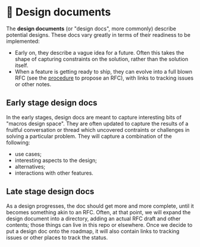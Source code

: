 # 🔬 Design documents

The **design documents** (or "design docs", more commonly) describe potential designs. These docs vary greatly in terms of their readiness to be implemented:

* Early on, they describe a vague idea for a future. Often this takes the shape of capturing constraints on the solution, rather than the solution itself.
* When a feature is getting ready to ship, they can evolve into a full blown RFC (see the [procedure](https://github.com/rust-lang/rfcs?tab=readme-ov-file#what-the-process-is) to propose an RFC), with links to tracking issues or other notes.

## Early stage design docs

In the early stages, design docs are meant to capture interesting bits of "macros design space". They are often updated to capture the results of a fruitful conversation or thread which uncovered contraints or challenges in solving a particular problem. They will capture a combination of the following:

* use cases;
* interesting aspects to the design;
* alternatives;
* interactions with other features.

## Late stage design docs

As a design progresses, the doc should get more and more complete, until it becomes something akin to an RFC.
Often, at that point, we will expand the design document into a directory, adding an actual RFC draft and other contents; those things can live in this repo or elsewhere.
Once we decide to put a design doc onto the roadmap, it will also contain links to tracking issues or other places to track the status.
